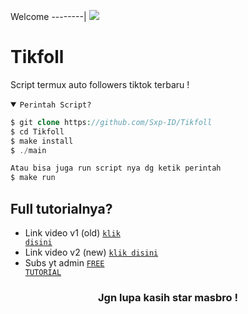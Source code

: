 Welcome
--------|
![](https://media.tenor.com/iVCiM9W7cvYAAAAd/welcome.gif)

# Tikfoll
Script termux auto followers tiktok terbaru !

<details open><summary><code>Perintah Script?</code></summary>

```php
$ git clone https://github.com/Sxp-ID/Tikfoll
$ cd Tikfoll
$ make install
$ ./main

Atau bisa juga run script nya dg ketik perintah
$ make run
```
</details>

## Full tutorialnya?
- Link video v1 (old) <code><a href="https://youtu.be/uVZ7qPVSyzw?si=P-rOAYQeYTTOUlMo">klik disini</a></code>
- Link video v2 (new) <code><a href="">klik disini</a></code>
- Subs yt admin <code><a href="https://youtube.com/@FreeTutorialOfficial?si=9hamt4Px2gXzPY9x">FREE TUTORIAL</a></code>
<div align="center">

### Jgn lupa kasih star masbro !
</div>
